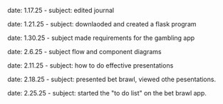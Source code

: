 date: 1.17.25 - subject: edited journal

date: 1.21.25 - subject: downlaoded and created a flask program

date: 1.30.25 - subject made requirements for the gambling app 

date: 2.6.25 - subject flow and component diagrams

date: 2.11.25 - subject: how to do effective presentations

date: 2.18.25 - subject: presented bet brawl, viewed othe pesentations. 

date: 2.25.25 - subject: started the "to do list" on the bet brawl app. 